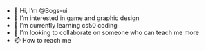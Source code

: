 - 👋 Hi, I’m @Bogs-ui
- 👀 I’m interested in game and graphic design
- 🌱 I’m currently learning cs50 coding
- 💞️ I’m looking to collaborate on someone who can teach me more
- 📫 How to reach me 

<!---
Bogs-ui/Bogs-ui is a ✨ special ✨ repository because its `README.md` (this file) appears on your GitHub profile.
You can click the Preview link to take a look at your changes.
--->
